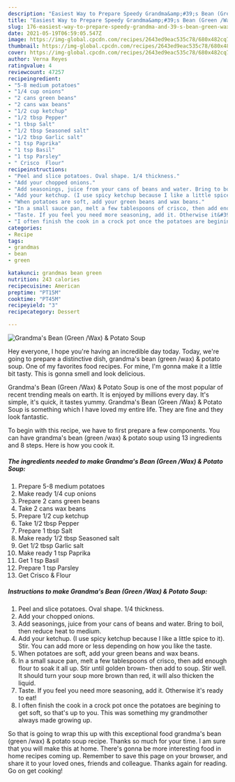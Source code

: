 ```yaml
---
description: "Easiest Way to Prepare Speedy Grandma&amp;#39;s Bean (Green /Wax) &amp;amp; Potato Soup"
title: "Easiest Way to Prepare Speedy Grandma&amp;#39;s Bean (Green /Wax) &amp;amp; Potato Soup"
slug: 176-easiest-way-to-prepare-speedy-grandma-and-39-s-bean-green-wax-and-amp-potato-soup
date: 2021-05-19T06:59:05.547Z
image: https://img-global.cpcdn.com/recipes/2643ed9eac535c78/680x482cq70/grandmas-bean-green-wax-potato-soup-recipe-main-photo.jpg
thumbnail: https://img-global.cpcdn.com/recipes/2643ed9eac535c78/680x482cq70/grandmas-bean-green-wax-potato-soup-recipe-main-photo.jpg
cover: https://img-global.cpcdn.com/recipes/2643ed9eac535c78/680x482cq70/grandmas-bean-green-wax-potato-soup-recipe-main-photo.jpg
author: Verna Reyes
ratingvalue: 4
reviewcount: 47257
recipeingredient:
- "5-8 medium potatoes"
- "1/4 cup onions"
- "2 cans green beans"
- "2 cans wax beans"
- "1/2 cup ketchup"
- "1/2 tbsp Pepper"
- "1 tbsp Salt"
- "1/2 tbsp Seasoned salt"
- "1/2 tbsp Garlic salt"
- "1 tsp Paprika"
- "1 tsp Basil"
- "1 tsp Parsley"
- " Crisco  Flour"
recipeinstructions:
- "Peel and slice potatoes. Oval shape. 1/4 thickness."
- "Add your chopped onions."
- "Add seasonings, juice from your cans of beans and water. Bring to boil, then reduce heat to medium."
- "Add your ketchup. (I use spicy ketchup because I like a little spice to it). Stir. You can add more or less depending on how you like the taste."
- "When potatoes are soft, add your green beans and wax beans."
- "In a small sauce pan, melt a few tablespoons of crisco, then add enough flour to soak it all up. Stir until golden brown- then add to soup. Stir well. It should turn your soup more brown than red, it will also thicken the liquid."
- "Taste. If you feel you need more seasoning, add it. Otherwise it&#39;s ready to eat!"
- "I often finish the cook in a crock pot once the potatoes are begining to get soft, so that&#39;s up to you. This was something my grandmother always made growing up."
categories:
- Recipe
tags:
- grandmas
- bean
- green

katakunci: grandmas bean green 
nutrition: 243 calories
recipecuisine: American
preptime: "PT15M"
cooktime: "PT45M"
recipeyield: "3"
recipecategory: Dessert

---
```



![Grandma&#39;s Bean (Green /Wax) &amp; Potato Soup](https://img-global.cpcdn.com/recipes/2643ed9eac535c78/680x482cq70/grandmas-bean-green-wax-potato-soup-recipe-main-photo.jpg)

Hey everyone, I hope you're having an incredible day today. Today, we're going to prepare a distinctive dish, grandma&#39;s bean (green /wax) &amp; potato soup. One of my favorites food recipes. For mine, I'm gonna make it a little bit tasty. This is gonna smell and look delicious.

Grandma&#39;s Bean (Green /Wax) &amp; Potato Soup is one of the most popular of recent trending meals on earth. It is enjoyed by millions every day. It's simple, it's quick, it tastes yummy. Grandma&#39;s Bean (Green /Wax) &amp; Potato Soup is something which I have loved my entire life. They are fine and they look fantastic.




To begin with this recipe, we have to first prepare a few components. You can have grandma&#39;s bean (green /wax) &amp; potato soup using 13 ingredients and 8 steps. Here is how you cook it.

<!--inarticleads1-->

##### The ingredients needed to make Grandma&#39;s Bean (Green /Wax) &amp; Potato Soup:

1. Prepare 5-8 medium potatoes
1. Make ready 1/4 cup onions
1. Prepare 2 cans green beans
1. Take 2 cans wax beans
1. Prepare 1/2 cup ketchup
1. Take 1/2 tbsp Pepper
1. Prepare 1 tbsp Salt
1. Make ready 1/2 tbsp Seasoned salt
1. Get 1/2 tbsp Garlic salt
1. Make ready 1 tsp Paprika
1. Get 1 tsp Basil
1. Prepare 1 tsp Parsley
1. Get  Crisco &amp; Flour




<!--inarticleads2-->

##### Instructions to make Grandma&#39;s Bean (Green /Wax) &amp; Potato Soup:

1. Peel and slice potatoes. Oval shape. 1/4 thickness.
1. Add your chopped onions.
1. Add seasonings, juice from your cans of beans and water. Bring to boil, then reduce heat to medium.
1. Add your ketchup. (I use spicy ketchup because I like a little spice to it). Stir. You can add more or less depending on how you like the taste.
1. When potatoes are soft, add your green beans and wax beans.
1. In a small sauce pan, melt a few tablespoons of crisco, then add enough flour to soak it all up. Stir until golden brown- then add to soup. Stir well. It should turn your soup more brown than red, it will also thicken the liquid.
1. Taste. If you feel you need more seasoning, add it. Otherwise it&#39;s ready to eat!
1. I often finish the cook in a crock pot once the potatoes are begining to get soft, so that&#39;s up to you. This was something my grandmother always made growing up.




So that is going to wrap this up with this exceptional food grandma&#39;s bean (green /wax) &amp; potato soup recipe. Thanks so much for your time. I am sure that you will make this at home. There's gonna be more interesting food in home recipes coming up. Remember to save this page on your browser, and share it to your loved ones, friends and colleague. Thanks again for reading. Go on get cooking!
